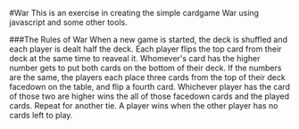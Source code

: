 #War
This is an exercise in creating the simple cardgame War using javascript and some other tools.

###The Rules of War
When a new game is started, the deck is shuffled and each player is dealt half the deck. Each player flips the top card from their deck at the same time to reaveal it. Whomever's card has the higher number gets to put both cards on the bottom of their deck. If the numbers are the same, the players each place three cards from the top of their deck facedown on the table, and flip a fourth card. Whichever player has the card of those two are higher wins the all of those facedown cards and the played cards. Repeat for another tie. A player wins when the other player has no cards left to play.
